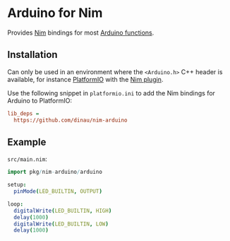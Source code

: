 Arduino for Nim
===============

Provides [Nim][1] bindings for most [Arduino functions][2].

Installation
------------

Can only be used in an environment where the `<Arduino.h>` C++ header is
available, for instance [PlatformIO][3] with the [Nim plugin][4].

Use the following snippet in `platformio.ini` to add the Nim bindings for
Arduino to PlatformIO:

```ini
lib_deps =
  https://github.com/dinau/nim-arduino
```

Example
-------

`src/main.nim`:

```nim
import pkg/nim-arduino/arduino

setup:
  pinMode(LED_BUILTIN, OUTPUT)

loop:
  digitalWrite(LED_BUILTIN, HIGH)
  delay(1000)
  digitalWrite(LED_BUILTIN, LOW)
  delay(1000)
```

[1]: https://nim-lang.org
[2]: https://arduino.cc/reference
[3]: https://platformio.org
[4]: https://github.com/markspanbroek/nim-platformio
